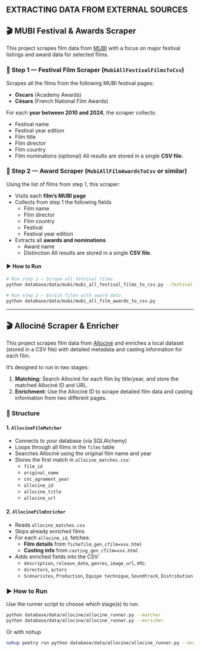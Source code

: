 ## EXTRACTING DATA FROM EXTERNAL SOURCES

## 🎬 MUBI Festival & Awards Scraper

This project scrapes film data from [MUBI](https://mubi.com) with a focus on major festival listings and award data for selected films.

### 🧩 Step 1 — Festival Film Scraper (`MubiAllFestivalFilmsToCsv`)

Scrapes all the films from the following MUBI festival pages:
- **Oscars** (Academy Awards)
- **Césars** (French National Film Awards)

For each **year between 2010 and 2024**, the scraper collects:
- Festival name
- Festival year edition
- Film title
- Film director
- Film country
- Film nominations (optional)
All results are stored in a single **CSV file**.

### 🧩 Step 2 — Award Scraper (`MubiAllFilmAwardsToCsv` or similar)

Using the list of films from step 1, this scraper:
- Visits each **film’s MUBI page**
- Collects from step 1 the following fields
  - Film name
  - Film director
  - Film country
  - Festival
  - Festival year edition 
- Extracts all **awards and nominations**
  - Award name
  - Distinction
All results are stored in a single **CSV file**.

#### ▶️ How to Run

```bash
# Run step 1 — Scrape all festival films
python database/data/mubi/mubi_all_festival_films_to_csv.py --festival festival --start_year 2010 --end_year 2024

# Run step 2 — Enrich films with award data
python database/data/mubi/mubi_all_film_awards_to_csv.py
```

---

## 🎬 Allociné Scraper & Enricher

This project scrapes film data from [Allociné](https://www.allocine.fr) and enriches a local dataset (stored in a CSV file) with detailed metadata and casting information for each film.

It’s designed to run in two stages:
1. **Matching:** Search Allociné for each film by title/year, and store the matched Allociné ID and URL.
2. **Enrichment:** Use the Allociné ID to scrape detailed film data and casting information from two different pages.

### 🧩 Structure

#### 1. `AllocineFilmMatcher`
- Connects to your database (via SQLAlchemy)
- Loops through all films in the `films` table
- Searches Allociné using the original film name and year
- Stores the first match in `allocine_matches.csv`:
  - `film_id`
  - `original_name`
  - `cnc_agrement_year`
  - `allocine_id`
  - `allocine_title`
  - `allocine_url`

#### 2. `AllocineFilmEnricher`
- Reads `allocine_matches.csv`
- Skips already enriched films
- For each `allocine_id`, fetches:
  - **Film details** from `fichefilm_gen_cfilm=xxx.html`
  - **Casting info** from `casting_gen_cfilm=xxx.html`
- Adds enriched fields into the CSV:
  - `description`, `release_date`, `genres`, `image_url`, etc.
  - `directors`, `actors`
  - `Scénaristes`, `Production`, `Equipe technique`, `Soundtrack`, `Distribution`

### ▶️ How to Run

Use the runner script to choose which stage(s) to run.

```bash
python database/data/allocine/allocine_runner.py --matcher
python database/data/allocine/allocine_runner.py --enricher
```

Or with nohup
```bash
nohup poetry run python database/data/allocine/allocine_runner.py --enricher > output.log 2>&1 &
```
